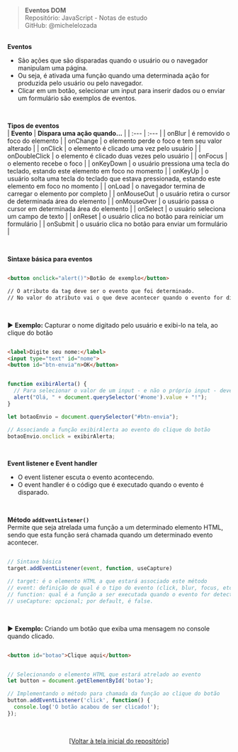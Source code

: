 > **Eventos DOM**  
> Repositório: JavaScript - Notas de estudo     
> GitHub: @michelelozada
&nbsp;
     
&nbsp;    
**Eventos**   
- São ações que são disparadas quando o usuário ou o navegador manipulam uma página.   
- Ou seja, é ativada uma função quando uma determinada ação for produzida pelo usuário ou pelo navegador.  
- Clicar em um botão, selecionar um input para inserir dados ou o enviar um formulário são exemplos de eventos.  

&nbsp;    

**Tipos de eventos**   
| **Evento**    | **Dispara uma ação quando...** |
| :---          | :---                           |
| onBlur        | é removido o foco do elemento  |
| onChange      | o elemento perde o foco e tem seu valor alterado |
| onClick       | o elemento é clicado uma vez pelo usuário |
| onDoubleClick | o elemento é clicado duas vezes pelo usuário |
| onFocus       | o elemento recebe o foco |
| onKeyDown     | o usuário pressiona uma tecla do teclado, estando este elemento em foco no momento |
| onKeyUp       | o usuário solta uma tecla do teclado que estava pressionada, estando este elemento em foco no momento |
| onLoad        | o navegador termina de carregar o elemento por completo |
| onMouseOut    | o usuário retira o cursor de determinada área do elemento |
| onMouseOver   | o usuário passa o cursor em determinada área do elemento |
| onSelect      | o usuário seleciona um campo de texto | 
| onReset       | o usuário clica no botão para reiniciar um formulário |
| onSubmit      | o usuário clica no botão para enviar um formulário |

&nbsp;   

**Sintaxe básica para eventos**
```html

<button onclick="alert()">Botão de exemplo</button>

// O atributo da tag deve ser o evento que foi determinado.  
// No valor do atributo vai o que deve acontecer quando o evento for disparado.  
```

&nbsp;   

:arrow_forward: **Exemplo:** Capturar o nome digitado pelo usuário e exibi-lo na tela, ao clique do botão  

```html

<label>Digite seu nome:</label>
<input type="text" id="nome">
<button id="btn-envia"n>OK</button>
```
```js

function exibirAlerta() {
  // Para selecionar o valor de um input - e não o próprio input - deve-se usar a propriedade value
  alert("Olá, " + document.querySelector('#nome').value + "!");
}

let botaoEnvio = document.querySelector("#btn-envia");

// Associando a função exibirAlerta ao evento do clique do botão
botaoEnvio.onclick = exibirAlerta;
```

&nbsp;  

**Event listener e Event handler**  
- O event listener escuta o evento acontecendo.  
- O event handler é o código que é executado quando o evento é disparado. 

&nbsp;  

**Método `addEventListener()`**  
Permite que seja atrelada uma função a um determinado elemento HTML, sendo que esta função será chamada quando um 
determinado evento acontecer.  

```js

// Sintaxe básica
target.addEventListener(event, function, useCapture)

// target: é o elemento HTML a que estará associado este método 
// event: definição de qual é o tipo do evento (click, blur, focus, etc)
// function: qual é a função a ser executada quando o evento for detectado
// useCapture: opcional; por default, é false. 
```

&nbsp;  

:arrow_forward: **Exemplo:** Criando um botão que exiba uma mensagem no console quando clicado.  
```html

<button id="botao">Clique aqui</button>
```
```js

// Selecionando o elemento HTML que estará atrelado ao evento
let button = document.getElementById('botao');

// Implementando o método para chamada da função ao clique do botão
button.addEventListener('click', function() {
  console.log('O botão acabou de ser clicado!');
});
```

&nbsp; 

<div align="center">
<a href="https://github.com/michelelozada/JavaScript-Study-Notes">[Voltar à tela inicial do repositório]</a>
</div>